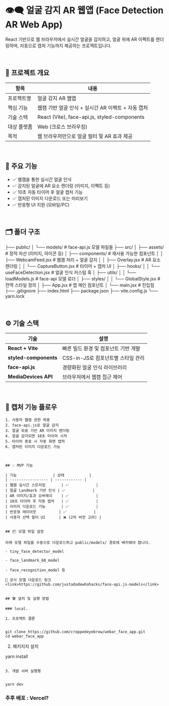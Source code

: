 # 👁️‍🗨 얼굴 감지 AR 웹앱 (Face Detection AR Web App)

React 기반으로 웹 브라우저에서 실시간 얼굴을 감지하고, 얼굴 위에 AR 이펙트를 렌더링하며, 자동으로 캡처 기능까지 제공하는 프로젝트입니다.

<br/>

## 🚀 프로젝트 개요

| 항목        | 내용                                               |
| ----------- | -------------------------------------------------- |
| 프로젝트명  | 얼굴 감지 AR 웹앱                                  |
| 핵심 기능   | 웹캠 기반 얼굴 인식 + 실시간 AR 이펙트 + 자동 캡처 |
| 기술 스택   | React (Vite), face-api.js, styled-components       |
| 대상 플랫폼 | Web (크로스 브라우징)                              |
| 목적        | 웹 브라우저만으로 얼굴 필터 및 AR 효과 제공        |

<br/>

## 🧩 주요 기능

- ✅ 웹캠을 통한 실시간 얼굴 인식
- ✅ 감지된 얼굴에 AR 요소 렌더링 (이미지, 이펙트 등)
- ✅ 10초 자동 타이머 후 얼굴 캡처 기능
- ✅ 캡처된 이미지 다운로드 또는 미리보기
- ✅ 반응형 UI 지원 (모바일/PC)

<br/>

## 🗂️ 폴더 구조

├── public/
│ └── models/ # face-api.js 모델 파일들
├── src/
│ ├── assets/ # 정적 자산 (이미지, 아이콘 등)
│ ├── components/ # 재사용 가능한 컴포넌트
│ │ ├── WebcamFeed.jsx # 웹캠 처리 + 얼굴 감지
│ │ ├── Overlay.jsx # AR 요소 렌더링
│ │ └── CaptureButton.jsx # 타이머 + 캡처 UI
│ ├── hooks/
│ │ └── useFaceDetection.jsx # 얼굴 인식 커스텀 훅
│ ├── utils/
│ │ └── loadModels.js # face-api 모델 로더
│ ├── styles/
│ │ └── GlobalStyle.jsx # 전역 스타일 정의
│ ├── App.jsx # 앱 메인 컴포넌트
│ └── main.jsx # 진입점
├── .gitignore
├── index.html
├── package.json
├── vite.config.js
└── yarn.lock

<br/>

## ⚙️ 기술 스택

| 기술                  | 설명                                 |
| --------------------- | ------------------------------------ |
| **React + Vite**      | 빠른 빌드 환경 및 컴포넌트 기반 개발 |
| **styled-components** | CSS-in-JS로 컴포넌트별 스타일 관리   |
| **face-api.js**       | 경량화된 얼굴 인식 라이브러리        |
| **MediaDevices API**  | 브라우저에서 웹캠 접근 제어          |

<br/>

## 📸 캡처 기능 플로우

```plaintext
1. 사용자 웹캠 권한 허용
2. face-api.js로 얼굴 감지
3. 얼굴 좌표 기반 AR 이미지 렌더링
4. 얼굴 감지되면 10초 타이머 시작
5. 타이머 종료 시 자동 화면 캡처
6. 캡처된 이미지 다운로드 가능



## 💡 MVP 기능

| 기능                | 상태           |
| ----------------- | ------------ |
| 웹캠 실시간 스트리밍       | ✅            |
| 얼굴 Landmark 기반 인식 | ✅            |
| AR 이미지/효과 오버레이    | ✅            |
| 10초 타이머 후 자동 캡처   | ✅            |
| 이미지 다운로드 기능       | ✅            |
| 반응형 레이아웃          | ✅            |
| 사용자 선택 필터 UI      | ❌ (2차 버전 고려) |


## 📦 모델 파일 설정

아래 모델 파일을 수동으로 다운로드하고 public/models/ 경로에 배치해야 합니다.

- tiny_face_detector_model

- face_landmark_68_model

- face_recognition_model 등

🔗 공식 모델 다운로드 링크
<link>https://github.com/justadudewhohacks/face-api.js-models</link>


## 🛠️ 설치 및 실행 방법

### local.

1. 프로젝트 클론


git clone https://github.com/croppedeyebrow/webar_face_app.git
cd webar_face_app
```

2. 패키지지 설치

yarn install

```

3. 개발 서버 실행행


yarn dev
```

### 추후 배포 : Vercel?
